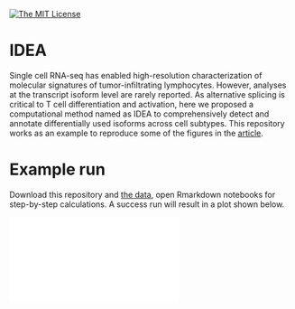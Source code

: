 [![The MIT License](https://img.shields.io/badge/license-MIT-orange.svg)](https://github.com/lijxug/IDEA/blob/master/LICENSE)

# IDEA
Single cell RNA-seq has enabled high-resolution characterization of molecular signatures of tumor-infiltrating lymphocytes. However, analyses at the transcript isoform level are rarely reported. As alternative splicing is critical to T cell differentiation and activation, here we proposed a computational method named as IDEA to comprehensively detect and annotate differentially used isoforms across cell subtypes.
This repository works as an example to reproduce some of the figures in the [article](https://doi.org/10.1101/2020.01.29.924308).

# Example run
Download this repository and [the data](), open Rmarkdown notebooks for step-by-step calculations. A success run will result in a plot shown below.

![this](03.pltEnrichmentofGenes.html)
